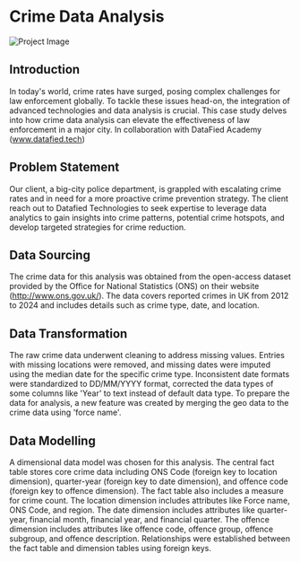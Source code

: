 # Crime Data Analysis

![Project Image](https://img.freepik.com/free-photo/representation-user-experience-interface-design_23-2150169840.jpg?t=st=1720109756~exp=1720113356~hmac=ac3adaa39a44398c1839bb7a10d5f598267722c42da8d2a86218be77621c8393&w=1380)

## Introduction
In today's world, crime rates have surged, posing complex challenges for law enforcement globally. To tackle these issues head-on, the integration of advanced technologies and data analysis is crucial. This case study delves into how crime data analysis can elevate the effectiveness of law enforcement in a major city.
In collaboration with DataFied Academy (www.datafied.tech)

## Problem Statement
Our client, a big-city police department, is grappled with escalating crime rates and in need for a more proactive crime prevention strategy. The client reach out to Datafied Technologies to seek expertise to leverage data analytics to gain insights into crime patterns, potential crime hotspots, and develop targeted strategies for crime reduction.

## Data Sourcing
The crime data for this analysis was obtained from the open-access dataset provided by the Office for National Statistics (ONS) on their website (http://www.ons.gov.uk/). The data covers reported crimes in UK from 2012 to 2024 and includes details such as crime type, date, and location.

## Data Transformation
The raw crime data underwent cleaning to address missing values. Entries with missing locations were removed, and missing dates were imputed using the median date for the specific crime type. Inconsistent date formats were standardized to DD/MM/YYYY format, corrected the data types of some columns like 'Year' to text instead of default data type. To prepare the data for analysis, a new feature was created by merging the geo data to the crime data using 'force name'.

## Data Modelling
A dimensional data model was chosen for this analysis. The central fact table stores core crime data including ONS Code (foreign key to location dimension), quarter-year (foreign key to date dimension), and offence code (foreign key to offence dimension). The fact table also includes a measure for crime count. The location dimension includes attributes like Force name, ONS Code, and region. The date dimension includes attributes like quarter-year, financial month, financial year, and financial quarter. The offence dimension includes attributes like offence code, offence group, offence subgroup, and offence description. Relationships were established between the fact table and dimension tables using foreign keys.
